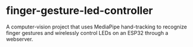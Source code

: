 # finger-gesture-led-controller
A computer-vision project that uses MediaPipe hand-tracking to recognize finger gestures and wirelessly control LEDs on an ESP32 through a webserver.

